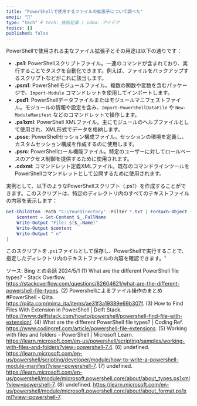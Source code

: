 ```yaml
---
title: "PowerShellで使用するファイルの拡張子について調べた"
emoji: "💭"
type: "tech" # tech: 技術記事 / idea: アイデア
topics: []
published: false
---
```


PowerShellで使用される主なファイル拡張子とその用途は以下の通りです：

- **.ps1**: PowerShellスクリプトファイル。一連のコマンドが含まれており、実行することでタスクを自動化できます。例えば、ファイルをバックアップするスクリプトなどがこれに該当します。
- **.psm1**: PowerShellモジュールファイル。複数の関数や変数を含むパッケージで、`Import-Module` コマンドレットを使用してインポートします。
- **.psd1**: PowerShellデータファイルまたはモジュールマニフェストファイル。モジュールの情報や設定を含み、`Import-PowerShellDataFile` や `New-ModuleManifest` などのコマンドレットで操作します。
- **.ps1xml**: PowerShell XMLファイル。主にモジュールのヘルプファイルとして使用され、XML形式でデータを格納します。
- **.pssc**: PowerShellセッション構成ファイル。セッションの環境を定義し、カスタムセッション構成を作成するのに使用します。
- **.psrc**: PowerShellロール機能ファイル。特定のユーザーに対してロールベースのアクセス制御を提供するために使用されます。
- **.cdxml**: コマンドレット定義XMLファイル。既存のコマンドラインツールをPowerShellコマンドレットとして公開するために使用されます。

実例として、以下のようなPowerShellスクリプト（.ps1）を作成することができます。このスクリプトは、特定のディレクトリ内のすべてのテキストファイルの内容を表示します：

```powershell
Get-ChildItem -Path "C:\YourDirectory" -Filter *.txt | ForEach-Object {
    $content = Get-Content $_.FullName
    Write-Output "File: $($_.Name)"
    Write-Output $content
    Write-Output "`n"
}
```

このスクリプトを`.ps1`ファイルとして保存し、PowerShellで実行することで、指定したディレクトリ内のテキストファイルの内容を確認できます。¹

ソース: Bing との会話 2024/5/1
(1) What are the different PowerShell file types? - Stack Overflow. https://stackoverflow.com/questions/62604621/what-are-the-different-powershell-file-types.
(2) Powershellによるファイル操作のまとめ #PowerShell - Qiita. https://qiita.com/mima_ita/items/ae31f3a19389e69b307f.
(3) How to Find Files With Extension in PowerShell | Delft Stack. https://www.delftstack.com/howto/powershell/powershell-find-file-with-extension/.
(4) What are the different PowerShell file types? | Coding Ref. https://www.codingref.com/article/powershell-file-extensions.
(5) Working with files and folders - PowerShell | Microsoft Learn. https://learn.microsoft.com/en-us/powershell/scripting/samples/working-with-files-and-folders?view=powershell-7.4.
(6) undefined. https://learn.microsoft.com/en-us/powershell/scripting/developer/module/how-to-write-a-powershell-module-manifest?view=powershell-7.
(7) undefined. https://learn.microsoft.com/en-us/powershell/module/microsoft.powershell.core/about/about_types.ps1xml?view=powershell-7.
(8) undefined. https://learn.microsoft.com/en-us/powershell/module/microsoft.powershell.core/about/about_format.ps1xml?view=powershell-7.